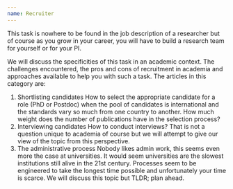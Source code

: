 ```yaml
---
name: Recruiter
---
```


This task is nowhere to be found in the job description of a researcher but of course as you grow in your career, you will have to build a research team for yourself or for your PI.

We will discuss the specificities of this task in an academic context. The challenges encountered, the pros and cons of recruitment in academia and approaches available to help you with such a task.
The articles in this category are:
1. Shortlisting candidates
	How to select the appropriate candidate for a role (PhD or Postdoc) when the pool of candidates is international and the standards vary so much from one country to another. How much weight does the number of publications have in the selection process? 
2. Interviewing candidates
	How to conduct interviews? That is not a question unique to academia of course but we will attempt to give our view of the topic from this perspective.   
3. The administrative process
	Nobody likes admin work, this seems even more the case at universities. It would seem universities are the slowest institutions still alive in the 21st century. Processes seem  to be engineered to take the longest time possible and unfortunately your time is scarce. We will discuss this topic but TLDR; plan ahead.

